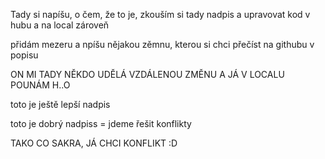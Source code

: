 Tady si napíšu, o čem, že to je, zkouším si tady nadpis a upravovat kod v hubu a na local zároveň

přidám mezeru a npíšu nějakou zěmnu, kterou si chci přečíst na githubu v popisu

ON MI TADY NĚKDO UDĚLÁ VZDÁLENOU ZMĚNU A JÁ V LOCALU POUNÁM H..O

toto je ještě lepší nadpis

toto je dobrý nadpiss = jdeme řešit konflikty

TAKO CO SAKRA, JÁ CHCI KONFLIKT :D
